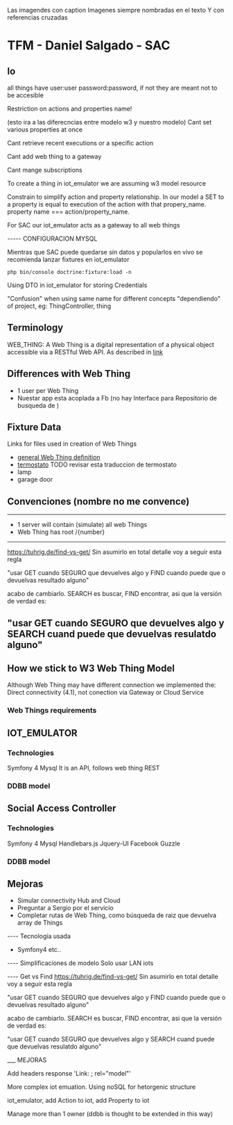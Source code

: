 Las imagendes con caption
Imagenes siempre nombradas en el texto
Y con referencias cruzadas



# TFM - Daniel Salgado - SAC
lo
---- 

all things have user:user password:password, if not they are meant not to be accesible

Restriction on actions and properties name!

(esto ira a las diferecncias entre modelo w3 y nuestro modelo) Cant set various properties at once

Cant retrieve recent executions or a specific action

Cant add web thing to a gateway

Cant mange subscriptions

To create a thing in iot_emulator we are assuming w3 model resource


Constrain to simplify action and property relationship. In our model a SET to a property is equal to execution of the action with that propery_name. property name === action/property_name. 

For SAC our iot_emulator acts as a gateway to all web things






----- CONFIGURACION MYSQL







Mientras que SAC puede quedarse sin datos y popularlos en vivo se recomienda lanzar fixtures en iot_emulator

    php bin/console doctrine:fixture:load -n


Using DTO in iot_emulator for storing Credentials

"Confusion" when using same name for different concepts "dependiendo" of project, eg: ThingController, thing


## Terminology

WEB_THING:
A Web Thing is a digital representation of a physical object accessible via a RESTful Web API. As described in 
[link](https://www.w3.org/Submission/wot-model/)

## Differences with Web Thing  

- 1 user per Web Thing
- Nuestar app esta acoplada a Fb (no hay Interface para Repositorio de busqueda de )

## Fixture Data

Links for files used in creation of Web Things

- [general Web Thing definition](general_wt_definition.yaml) 
- [termostato](termostato.yaml) TODO revisar esta traduccion de termostato
- lamp
- garage door
 
## Convenciones (nombre no me convence)
----------------------

- 1 server will contain (simulate) all web Things
- Web Thing has root /{number}

----------------------
https://tuhrig.de/find-vs-get/
Sin asumirlo en total detalle voy a seguir esta regla

"usar GET cuando SEGURO que devuelves algo y FIND cuando puede que o devuelvas resultado alguno"  

acabo de cambiarlo. SEARCH es buscar, FIND encontrar, asi que la versión de verdad es:

"usar GET cuando SEGURO que devuelves algo y SEARCH cuand puede que devuelvas resulatdo alguno"
----------------------


## How we stick to W3 Web Thing Model

Although Web Thing may have different connection we implemented the: Direct connectivity (4.1), not conection via Gateway or Cloud Service

### Web Things requirements

## IOT_EMULATOR

### Technologies
Symfony 4
Mysql
It is an API, follows web thing
REST

### DDBB model
<poner foto aqui>

## Social Access Controller

### Technologies
Symfony 4
Mysql
Handlebars.js
Jquery-UI
Facebook
Guzzle

### DDBB model

<poner foto aqui>

## Mejoras
- Simular connectivity Hub and Cloud
- Preguntar a Sergio por el servicio
- Completar rutas de Web Thing, como búsqueda de raiz que devuelva array de Things 



---- Tecnología usada
- Symfony4 etc..

----  Simplificaciones de modelo
Solo usar LAN iots


---- Get vs Find
https://tuhrig.de/find-vs-get/
Sin asumirlo en total detalle voy a seguir esta regla

"usar GET cuando SEGURO que devuelves algo y FIND cuando puede que o devuelvas resultado alguno"  

acabo de cambiarlo. SEARCH es buscar, FIND encontrar, asi que la versión de verdad es:

"usar GET cuando SEGURO que devuelves algo y SEARCH cuand puede que devuelvas resulatdo alguno"








___ MEJORAS

Add headers response 'Link: <model/>; rel="model"' 

More complex iot emuation. Using noSQL for hetorgenic structure

iot_emulator, add Action to iot, add Property to iot

Manage more than 1 owner (ddbb is thought to be extended in this way)
